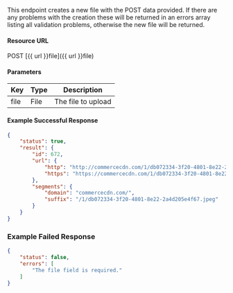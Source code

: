 <!--
@title Create new file
@author Moltin Ltd
@description Creates a new file

@sidebar 1
@family File
@rate No
@auth Yes
@format JSON
@http POST
@version beta
-->

This endpoint creates a new file with the POST data provided. If there are any problems with the creation these will be returned in an errors array listing all validation problems, otherwise the new file will be returned.


#### Resource URL
POST [{{ url }}file]({{ url }}file)


#### Parameters
Key | Type | Description
--- | ---- | -----------
file | File | The file to upload

<!--code-->
#### Example Successful Response
``` json
{
    "status": true,
    "result": {
        "id": 672,
        "url": {
            "http": "http://commercecdn.com/1/db072334-3f20-4801-8e22-2a4d205e4f67.jpeg",
            "https": "https://commercecdn.com/1/db072334-3f20-4801-8e22-2a4d205e4f67.jpeg"
        },
        "segments": {
            "domain": "commercecdn.com/",
            "suffix": "/1/db072334-3f20-4801-8e22-2a4d205e4f67.jpeg"
        }
    }
}
```


### Example Failed Response
``` json
{
    "status": false,
    "errors": [
        "The file field is required."
    ]
}
```
<!--/code-->